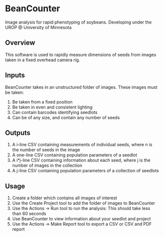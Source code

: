 # BeanCounter
Image analysis for rapid phenotyping of soybeans. Developing under the UROP @ University of Minnesota

## Overview
This software is used to rapidly measure dimensions of seeds from images taken in a fixed overhead camera rig.

## Inputs
BeanCounter takes in an unstructured folder of images.
These images must be taken:
1. Be taken from a fixed position
2. Be taken in even and consistent lighting
3. Can contain barcodes identifying seedlots
4. Can be of any size, and contain any number of seeds
 
## Outputs
1. A i-line CSV containing measurements of individual seeds, where n is the number of seeds in the image
2. A one-line CSV containing population parameters of a seedlot
3. A i*j-line CSV containing information about each seed, where j is the number of images in the collection
4. A j-line CSV containing population parameters of a collection of seedlots

## Usage
1. Create a folder which contains all images of interest
2. Use the Create Project tool to add the folder of images to BeanCounter
3. Use the Actions -> Run tool to run the analysis: This should take less than 60 seconds
4. Use BeanCounter to view information about your seedlot and project
5. Use the Actions -> Make Report tool to export a CSV or CSV and PDF report
